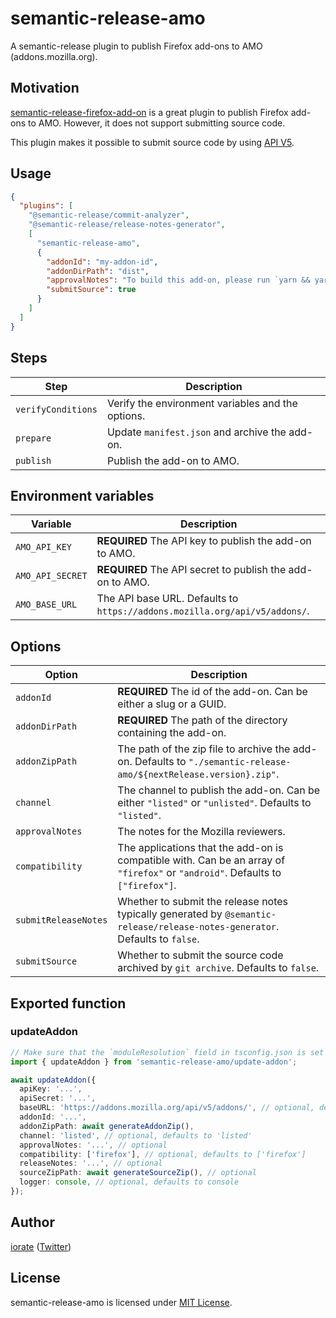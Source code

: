 # semantic-release-amo

A semantic-release plugin to publish Firefox add-ons to AMO (addons.mozilla.org).

## Motivation

[semantic-release-firefox-add-on](https://github.com/tophat/semantic-release-firefox-add-on) is a great plugin to publish Firefox add-ons to AMO. However, it does not support submitting source code.

This plugin makes it possible to submit source code by using
[API V5](https://addons-server.readthedocs.io/en/latest/topics/api/addons.html#version-sources).

## Usage

```json
{
  "plugins": [
    "@semantic-release/commit-analyzer",
    "@semantic-release/release-notes-generator",
    [
      "semantic-release-amo",
      {
        "addonId": "my-addon-id",
        "addonDirPath": "dist",
        "approvalNotes": "To build this add-on, please run `yarn && yarn build`",
        "submitSource": true
      }
    ]
  ]
}
```

## Steps

| Step               | Description                                       |
| ------------------ | ------------------------------------------------- |
| `verifyConditions` | Verify the environment variables and the options. |
| `prepare`          | Update `manifest.json` and archive the add-on.    |
| `publish`          | Publish the add-on to AMO.                        |

## Environment variables

| Variable         | Description                                                                |
| ---------------- | -------------------------------------------------------------------------- |
| `AMO_API_KEY`    | **REQUIRED** The API key to publish the add-on to AMO.                     |
| `AMO_API_SECRET` | **REQUIRED** The API secret to publish the add-on to AMO.                  |
| `AMO_BASE_URL`   | The API base URL. Defaults to `https://addons.mozilla.org/api/v5/addons/`. |

## Options

| Option               | Description                                                                                                                    |
| -------------------- | ------------------------------------------------------------------------------------------------------------------------------ |
| `addonId`            | **REQUIRED** The id of the add-on. Can be either a slug or a GUID.                                                             |
| `addonDirPath`       | **REQUIRED** The path of the directory containing the add-on.                                                                  |
| `addonZipPath`       | The path of the zip file to archive the add-on. Defaults to `"./semantic-release-amo/${nextRelease.version}.zip"`.             |
| `channel`            | The channel to publish the add-on. Can be either `"listed"` or `"unlisted"`. Defaults to `"listed"`.                           |
| `approvalNotes`      | The notes for the Mozilla reviewers.                                                                                           |
| `compatibility`      | The applications that the add-on is compatible with. Can be an array of `"firefox"` or `"android"`. Defaults to `["firefox"]`. |
| `submitReleaseNotes` | Whether to submit the release notes typically generated by `@semantic-release/release-notes-generator`. Defaults to `false`.   |
| `submitSource`       | Whether to submit the source code archived by `git archive`. Defaults to `false`.                                              |

## Exported function

### updateAddon

```typescript
// Make sure that the `moduleResolution` field in tsconfig.json is set to 'Node16' or 'NodeNext'.
import { updateAddon } from 'semantic-release-amo/update-addon';

await updateAddon({
  apiKey: '...',
  apiSecret: '...',
  baseURL: 'https://addons.mozilla.org/api/v5/addons/', // optional, defaults to 'https://addons.mozilla.org/api/v5/addons/'
  addonId: '...',
  addonZipPath: await generateAddonZip(),
  channel: 'listed', // optional, defaults to 'listed'
  approvalNotes: '...', // optional
  compatibility: ['firefox'], // optional, defaults to ['firefox']
  releaseNotes: '...', // optional
  sourceZipPath: await generateSourceZip(), // optional
  logger: console, // optional, defaults to console
});
```

## Author

[iorate](https://github.com/iorate) ([Twitter](https://twitter.com/iorate))

## License

semantic-release-amo is licensed under [MIT License](LICENSE.txt).
